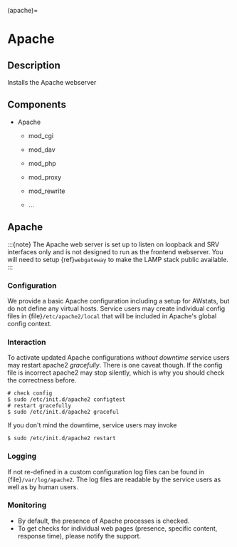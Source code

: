 (apache)=

# Apache

## Description

Installs the Apache webserver

## Components

- Apache

  - mod_cgi

  - mod_dav

  - mod_php

  - mod_proxy

  - mod_rewrite

  - ...

## Apache

:::{note}
The Apache web server is set up to listen on loopback and SRV
interfaces only and is not designed to run as the frontend webserver. You will
need to setup {ref}`webgateway` to make the LAMP stack public available.
:::

### Configuration

We provide a basic Apache configuration including a setup for AWstats, but do
not define any virtual hosts. Service users may create individual config files
in {file}`/etc/apache2/local` that will be included in Apache's global config
context.

### Interaction

To activate updated Apache configurations *without downtime* service users may
restart apache2 *gracefully*. There is one caveat though. If the config file is
incorrect apache2 may stop silently, which is why you should check the
correctness before.

```console
# check config
$ sudo /etc/init.d/apache2 configtest
# restart gracefully
$ sudo /etc/init.d/apache2 graceful
```

If you don't mind the downtime, service users may invoke

```console
$ sudo /etc/init.d/apache2 restart
```

### Logging

If not re-defined in a custom configuration log files can be found in
{file}`/var/log/apache2`. The log files are readable by the service users as
well as by human users.

### Monitoring

- By default, the presence of Apache processes is checked.
- To get checks for individual web pages (presence, specific content, response
  time), please notify the support.
